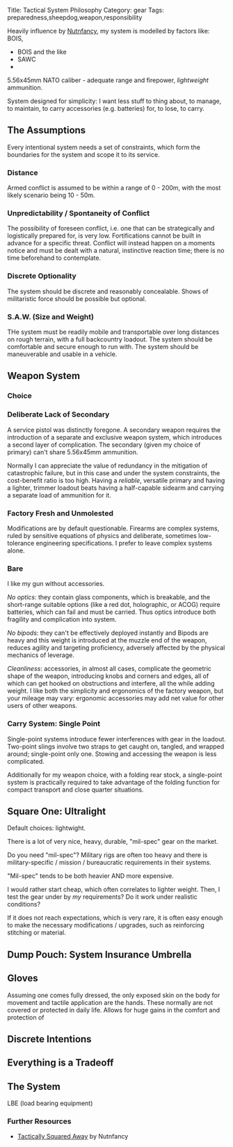 Title: Tactical System Philosophy
Category: gear
Tags: preparedness,sheepdog,weapon,responsibility

Heavily influence by [Nutnfancy](https://www.youtube.com/channel/UCbT5ssxEDZHNyz28N4Ov7Wg), my system is modelled by factors like: BOIS, 

- BOIS and the like
- SAWC
-

5.56x45mm NATO caliber - adequate range and firepower, _lightweight_ ammunition.

System designed for simplicity: I want less stuff to thing about, to manage, to maintain, to carry accessories (e.g. batteries) for,
to lose, to carry. 

## The Assumptions
Every intentional system needs a set of constraints, which form the boundaries for the system and scope it to its service. 

### Distance
Armed conflict is assumed to be within a range of 0 - 200m, with the most likely scenario being 10 - 50m. 

### Unpredictability / Spontaneity of Conflict
The possibility of foreseen conflict, i.e. one that can be strategically and logistically prepared for, is very low. Fortifications cannot be built in advance for a specific threat. Conflict will instead happen on a moments notice and must be dealt with a natural, instinctive reaction time; there is no time beforehand to contemplate. 

### Discrete Optionality
The system should be discrete and reasonably concealable. Shows of militaristic force should be possible but optional.

### S.A.W. (Size and Weight)
THe system must be readily mobile and transportable over long distances on rough terrain, with a full backcountry loadout. The system should be comfortable and secure enough to run with. The system should be maneuverable and usable in a vehicle.






## Weapon System

### Choice 

### Deliberate Lack of Secondary 
A service pistol was distinctly foregone. A secondary weapon requires the introduction of a separate and exclusive weapon system, which introduces a second layer of complication. The secondary (given my choice of primary) can't share 5.56x45mm ammunition. 

Normally I can appreciate the value of redundancy in the mitigation of catastrophic failure, but in this case and under the system constraints, the cost-benefit ratio is too high. Having a *reliable*, versatile primary and having a lighter, trimmer loadout beats having a half-capable sidearm and carrying a separate load of ammunition for it.  

### Factory Fresh and Unmolested
Modifications are by default questionable. Firearms are complex systems, ruled by sensitive equations of physics and deliberate, sometimes low-tolerance engineering specifications. I prefer to leave complex systems alone. 

### Bare 
I like my gun without accessories.
 
*No optics*: they contain glass components, which is breakable, and the short-range suitable options (like a red dot, holographic, or ACOG) require batteries, which can fail and must be carried. Thus optics introduce both fragility and complication into system.

*No bipods*: they can't be effectively deployed instantly and  Bipods are heavy and this weight is introduced at the muzzle end of the weapon, reduces agility and targeting proficiency, adversely affected by the physical mechanics of leverage.

*Cleanliness*: accessories, in almost all cases, complicate the geometric shape of the weapon, introducing knobs and corners and edges, all of which can get hooked on obstructions and interfere, all the while adding weight. I like both the simplicity and ergonomics of the factory weapon, but your mileage may vary: ergonomic accessories may add net value for other users of other weapons.

### Carry System: Single Point 
Single-point systems introduce fewer interferences with gear in the loadout. Two-point slings involve two straps to get caught on, tangled, and wrapped around; single-point only one. Stowing and accessing the weapon is less complicated.   

Additionally for my weapon choice, with a folding rear stock, a single-point system is practically required to take advantage of the folding function for compact transport and close quarter situations. 

## Square One: Ultralight
Default choices: lightwight. 

There is a lot of very nice, heavy, durable, "mil-spec" gear on the market. 

Do you need "mil-spec"? Military rigs are often too heavy and there is military-specific / mission / bureaucratic requirements in their systems. 

"Mil-spec" tends to be both heavier AND more expensive. 

I would rather start cheap, which often correlates to lighter weight. Then, I test the gear under by _my_ requirements? Do it work under realistic conditions? 

If it does not reach expectations, which is very rare, it is often easy enough to make the necessary modifications / upgrades, such as reinforcing stitching or material. 

## Dump Pouch: System Insurance Umbrella

## Gloves

Assuming one comes fully dressed, the only exposed skin on the body for movement and tactile application are the hands. These normally are not covered or protected in daily life. Allows for huge gains in the comfort and protection of  

## Discrete Intentions

## Everything is a Tradeoff


## The System
LBE (load bearing equipment)




### Further Resources
- [Tactically Squared Away](https://www.youtube.com/watch?v=yNDKZQiXtCU) by Nutnfancy

